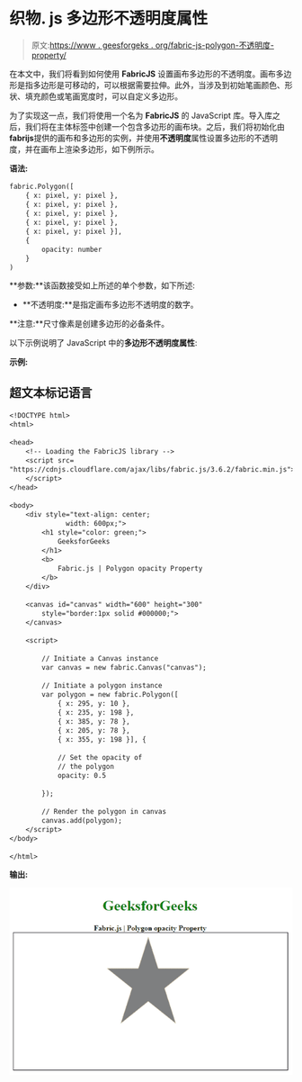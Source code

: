 # 织物. js 多边形不透明度属性

> 原文:[https://www . geesforgeks . org/fabric-js-polygon-不透明度-property/](https://www.geeksforgeeks.org/fabric-js-polygon-opacity-property/)

在本文中，我们将看到如何使用 **FabricJS** 设置画布多边形的不透明度。画布多边形是指多边形是可移动的，可以根据需要拉伸。此外，当涉及到初始笔画颜色、形状、填充颜色或笔画宽度时，可以自定义多边形。

为了实现这一点，我们将使用一个名为 **FabricJS** 的 JavaScript 库。导入库之后，我们将在主体标签中创建一个包含多边形的画布块。之后，我们将初始化由**fabrijs**提供的画布和多边形的实例，并使用**不透明度**属性设置多边形的不透明度，并在画布上渲染多边形，如下例所示。

**语法:**

```
fabric.Polygon([
    { x: pixel, y: pixel },
    { x: pixel, y: pixel },
    { x: pixel, y: pixel },
    { x: pixel, y: pixel },
    { x: pixel, y: pixel }],
    {
        opacity: number
    }
)

```

**参数:**该函数接受如上所述的单个参数，如下所述:

*   **不透明度:**是指定画布多边形不透明度的数字。

**注意:**尺寸像素是创建多边形的必备条件。

以下示例说明了 JavaScript 中的**多边形不透明度属性**:

**示例:**

## 超文本标记语言

```
<!DOCTYPE html>
<html>

<head>
    <!-- Loading the FabricJS library -->
    <script src=
"https://cdnjs.cloudflare.com/ajax/libs/fabric.js/3.6.2/fabric.min.js">
    </script>
</head>

<body>
    <div style="text-align: center;
              width: 600px;">
        <h1 style="color: green;">
            GeeksforGeeks
        </h1>
        <b>
            Fabric.js | Polygon opacity Property
        </b>
    </div>

    <canvas id="canvas" width="600" height="300" 
        style="border:1px solid #000000;">
    </canvas>

    <script>

        // Initiate a Canvas instance 
        var canvas = new fabric.Canvas("canvas");

        // Initiate a polygon instance 
        var polygon = new fabric.Polygon([
            { x: 295, y: 10 },
            { x: 235, y: 198 },
            { x: 385, y: 78 },
            { x: 205, y: 78 },
            { x: 355, y: 198 }], {

            // Set the opacity of
            // the polygon
            opacity: 0.5

        });

        // Render the polygon in canvas 
        canvas.add(polygon); 
    </script>
</body>

</html>
```

**输出:**

![](img/4c183ef0c8e8f734144d71c728288b3d.png)